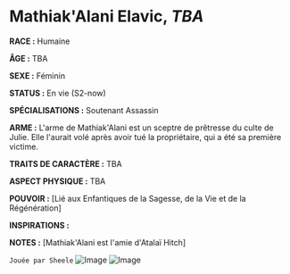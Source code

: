 # Mathiak'Alani Elavic, *TBA*

**RACE :** Humaine

**ÂGE :** TBA

**SEXE :** Féminin

**STATUS :** En vie (S2-now)

**SPÉCIALISATIONS :** Soutenant Assassin

**ARME :** L'arme de Mathiak'Alani est un sceptre de prêtresse du culte de Julie. Elle l'aurait volé après avoir tué la propriétaire, qui a été sa première victime.

**TRAITS DE CARACTÈRE :** TBA

**ASPECT PHYSIQUE :** TBA

**POUVOIR :** [Lié aux Enfantiques de la Sagesse, de la Vie et de la Régénération]

**INSPIRATIONS :**

**NOTES :** [Mathiak'Alani est l'amie d'Atalaï Hitch]

`Jouée par Sheele`
![Image](https://data.enyxia.fr/images/characters/enyxiazero/mathiakalani.png)
![Image](https://data.enyxia.fr/images/characters/enyxiazero/mathiakalani2.jpg)
